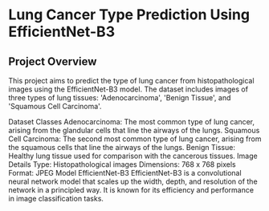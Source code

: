 # Lung Cancer Type Prediction Using EfficientNet-B3
## Project Overview
This project aims to predict the type of lung cancer from histopathological images using the EfficientNet-B3 model. The dataset includes images of three types of lung tissues: 'Adenocarcinoma', 'Benign Tissue', and 'Squamous Cell Carcinoma'.

Dataset
Classes
Adenocarcinoma: The most common type of lung cancer, arising from the glandular cells that line the airways of the lungs.
Squamous Cell Carcinoma: The second most common type of lung cancer, arising from the squamous cells that line the airways of the lungs.
Benign Tissue: Healthy lung tissue used for comparison with the cancerous tissues.
Image Details
Type: Histopathological images
Dimensions: 768 x 768 pixels
Format: JPEG
Model
EfficientNet-B3
EfficientNet-B3 is a convolutional neural network model that scales up the width, depth, and resolution of the network in a principled way. It is known for its efficiency and performance in image classification tasks.

